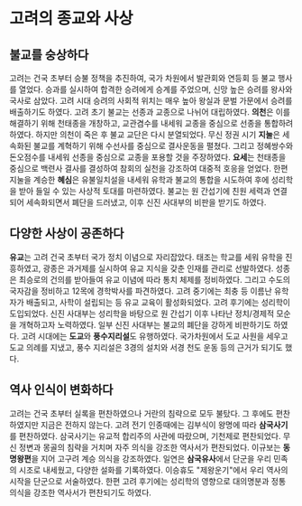 # 고려의 종교와 사상

## 불교를 숭상하다
고려는 건국 초부터 승불 정책을 추진하여, 국가 차원에서 발관회와 연등회 등 불교 행사를 열었다. 승과를 실시하여 합격한 승려에게 승계를 주었으며, 신망 높은 승려를 왕사와 국사로 삼았다. 고려 시대 승려의 사회적 위치는 매우 높아 왕실과 문벌 가문에서 승려를 배출하기도 하였다.
고려 초기 불교는 선종과 교종으로 나뉘어 대립하였다. **의천**은 이를 해결하기 위해 천태종을 개창하고, 교관겸수를 내세워 교종을 중심으로 선종을 통합하려 하였다. 하지만 의천이 죽은 후 불교 교단은 다시 분열되었다.
무신 정권 시기 **지눌**은 세속화된 불교를 계혁하기 위해 수선사를 중심으로 결사운동을 펼쳤다. 그리고 정혜쌍수와 돈오점수를 내세워 선종을 중심으로 교종을 포용할 것을 주장하였다. **요세**는 천태종을 중심으로 백련사 결사를 결성하여 참회의 실천을 강조하여 대중적 호응을 얻었다.
한편 지눌을 계승한 **혜심**은 유불일치설을 내세워 유학과 불교의 통합을 시도하여 후에 성리학을 받아 들일 수 있는 사상적 토대를 마련하였다.
불교는 원 간섭기에 친원 세력과 연결되어 세속화되면서 폐단을 드러냈고, 이후 신진 사대부의 비판을 받기도 하였다.

## 다양한 사상이 공존하다
**유교**는 고려 건국 초부터 국가 정치 이념으로 자리잡았다. 태조는 학교를 세워 유학을 진흥하였고, 광종은 과거제를 실시하여 유교 지식을 갖춘 인재를 관리로 선발하였다. 성종은 최승로의 건의를 받아들여 유교 이념에 따라 통치 체제를 정비하였다. 그리고 수도의 국자감을 정비하고 12목에 경학박사를 파견하였다.
고려 중기에는 최충 등 이름난 유학자가 배출되고, 사학이 설립되는 등 유교 교육이 활성화되었다. 고려 후기에는 성리학이 도입되었다. 신진 사대부는 성리학을 바탕으로 원 간섭기 이후 나타난 정치/경제적 모순을 개혁하고자 노력하였다. 일부 신진 사대부는 불교의 폐단을 강하게 비판하기도 하였다.
고려 시대에는 **도교**와 **풍수지리설**도 유행하였다. 국가차원에서 도교 사원을 세우고 도교 의례를 지냈고, 풍수 지리설은 3경의 설치와 서경 천도 운동 등의 근거가 되기도 했다.

## 역사 인식이 변화하다
고려는 건국 초부터 실록을 편찬하였으나 거란의 침략으로 모두 불탔다. 그 후에도 편찬하였지만 지금은 전하지 않는다. 고려 전기 인종때에는 김부식이 왕명에 따라 **삼국사기**를 편찬하였다. 삼국사기는 유교적 합리주의 사관에 따랐으며, 기천제로 편찬되었다.
무신 정변과 몽골의 침략을 거치며 자주 의식을 강조한 역사서가 편찬되었다. 이규보는 **동명왕편**을 지어 고구려 계승 의식을 강조하였다. 일연은 **삼국유사**에서 단군을 우리 민족의 시조로 내세웠고, 다양한 설화를 기록하였다. 이승휴도 "제왕운기"에서 우리 역사의 시작을 단군으로 서술하였다. 한편 고려 후기에는 성리학의 영향으로 대의명분과 정통 의식을 강조한 역사서가 편찬되기도 하였다.
